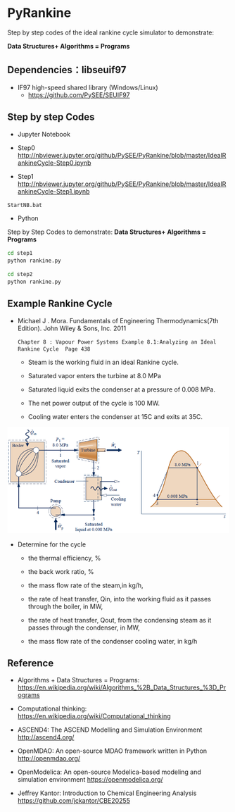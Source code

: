 # PyRankine

Step by step codes of the ideal rankine cycle simulator to demonstrate: 

  **Data Structures+ Algorithms = Programs**

## Dependencies：libseuif97

* IF97 high-speed shared library (Windows/Linux)
  * https://github.com/PySEE/SEUIF97

## Step by step Codes

* Jupyter Notebook

* Step0 http://nbviewer.jupyter.org/github/PySEE/PyRankine/blob/master/IdealRankineCycle-Step0.ipynb

* Step1 http://nbviewer.jupyter.org/github/PySEE/PyRankine/blob/master/IdealRankineCycle-Step1.ipynb

```bash
StartNB.bat
```
* Python

Step by Step Codes to demonstrate: **Data Structures+ Algorithms = Programs**

```bash
cd step1
python rankine.py
``` 

```bash
cd step2
python rankine.py
```

## Example Rankine Cycle

* Michael J . Mora. Fundamentals of Engineering Thermodynamics(7th Edition). John Wiley & Sons, Inc. 2011

      Chapter 8 : Vapour Power Systems Example 8.1:Analyzing an Ideal Rankine Cycle  Page 438

   * Steam is the working fluid in an ideal Rankine cycle. 

   * Saturated vapor enters the turbine at 8.0 MPa 
   
   * Saturated liquid exits the condenser at a pressure of 0.008 MPa. 

   * The net power output of the cycle is 100 MW.

   * Cooling water enters the condenser at 15C and exits at 35C.

![rankine](./vps-fig81.png)

* Determine for the cycle

  * the thermal efficiency, %

  * the back work ratio,  %

  * the mass flow rate of the steam,in kg/h,

  * the rate of heat transfer, Qin, into the working fluid as it passes through the boiler, in MW,

  * the rate of heat transfer, Qout, from the condensing steam as it passes through the condenser, in MW,

  * the mass flow rate of the condenser cooling water, in kg/h

## Reference

* Algorithms + Data Structures = Programs: https://en.wikipedia.org/wiki/Algorithms_%2B_Data_Structures_%3D_Programs

* Computational thinking: https://en.wikipedia.org/wiki/Computational_thinking

*	ASCEND4: The ASCEND Modelling and Simulation Environment  http://ascend4.org/ 

* OpenMDAO: An open-source MDAO framework written in Python  http://openmdao.org/

* OpenModelica: An open-source Modelica-based modeling and simulation environment https://openmodelica.org/

* Jeffrey Kantor: Introduction to Chemical Engineering Analysis https://github.com/jckantor/CBE20255




